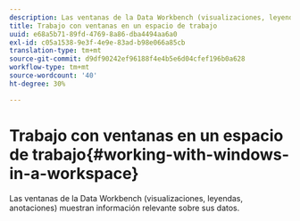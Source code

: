 ```yaml
---
description: Las ventanas de la Data Workbench (visualizaciones, leyendas, anotaciones) muestran información relevante sobre sus datos.
title: Trabajo con ventanas en un espacio de trabajo
uuid: e68a5b71-89fd-4769-8a86-dba4494aa6a0
exl-id: c05a1538-9e3f-4e9e-83ad-b98e066a85cb
translation-type: tm+mt
source-git-commit: d9df90242ef96188f4e4b5e6d04cfef196b0a628
workflow-type: tm+mt
source-wordcount: '40'
ht-degree: 30%

---
```


# Trabajo con ventanas en un espacio de trabajo{#working-with-windows-in-a-workspace}

Las ventanas de la Data Workbench (visualizaciones, leyendas, anotaciones) muestran información relevante sobre sus datos.
